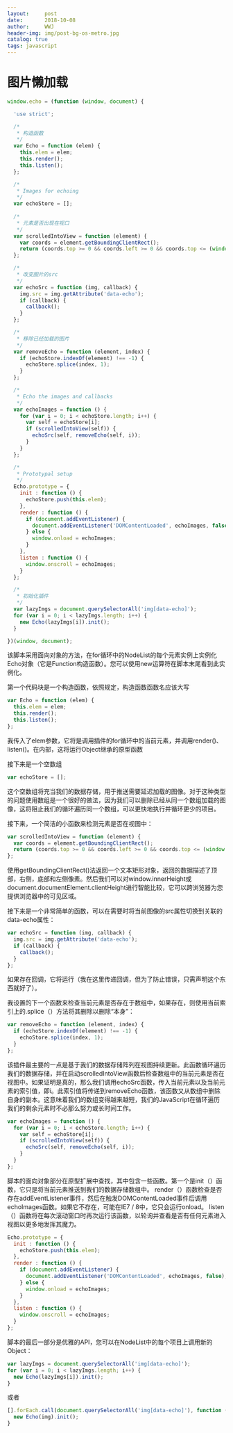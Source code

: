 ```yaml
---
layout:     post
date:       2018-10-08
author:     WWJ
header-img: img/post-bg-os-metro.jpg
catalog: true
tags: javascript
---
```


# 图片懒加载
```javascript
window.echo = (function (window, document) {

  'use strict';

  /*
   * 构造函数
   */
  var Echo = function (elem) {
    this.elem = elem;
    this.render();
    this.listen();
  };

  /*
   * Images for echoing
   */
  var echoStore = [];
  
  /*
   * 元素是否出现在视口
   */
  var scrolledIntoView = function (element) {
    var coords = element.getBoundingClientRect();
    return (coords.top >= 0 && coords.left >= 0 && coords.top <= (window.innerHeight || document.documentElement.clientHeight));
  };

  /*
   * 改变图片的src
   */
  var echoSrc = function (img, callback) {
    img.src = img.getAttribute('data-echo');
    if (callback) {
      callback();
    }
  };

  /*
   * 移除已经加载的图片
   */
  var removeEcho = function (element, index) {
    if (echoStore.indexOf(element) !== -1) {
      echoStore.splice(index, 1);
    }
  };

  /*
   * Echo the images and callbacks
   */
  var echoImages = function () {
    for (var i = 0; i < echoStore.length; i++) {
      var self = echoStore[i];
      if (scrolledIntoView(self)) {
        echoSrc(self, removeEcho(self, i));
      }
    }
  };

  /*
   * Prototypal setup
   */
  Echo.prototype = {
    init : function () {
      echoStore.push(this.elem);
    },
    render : function () {
      if (document.addEventListener) {
        document.addEventListener('DOMContentLoaded', echoImages, false);
      } else {
        window.onload = echoImages;
      }
    },
    listen : function () {
      window.onscroll = echoImages;
    }
  };

  /*
   * 初始化插件
   */
  var lazyImgs = document.querySelectorAll('img[data-echo]');
  for (var i = 0; i < lazyImgs.length; i++) {
    new Echo(lazyImgs[i]).init();
  }

})(window, document);
```
该脚本采用面向对象的方法，在for循环中的NodeList的每个元素实例上实例化Echo对象（它是Function构造函数）。您可以使用new运算符在脚本末尾看到此实例化。

第一个代码块是一个构造函数，依照规定，构造函数函数名应该大写
```javascript
var Echo = function (elem) {
  this.elem = elem;
  this.render();
  this.listen();
};
```

我传入了elem参数，它将是调用插件的for循环中的当前元素，并调用render()、listen()。在内部，这将运行Object继承的原型函数

接下来是一个空数组
```javascript
var echoStore = [];
```
这个空数组将充当我们的数据存储，用于推送需要延迟加载的图像。对于这种类型的问题使用数组是一个很好的做法，因为我们可以删除已经从同一个数组加载的图像，这将阻止我们的循环遍历同一个数组，可以更快地执行并循环更少的项目。


接下来，一个简洁的小函数来检测元素是否在视图中：
```javascript
var scrolledIntoView = function (element) {
  var coords = element.getBoundingClientRect();
  return (coords.top >= 0 && coords.left >= 0 && coords.top <= (window.innerHeight || document.documentElement.clientHeight));
};
```
使用getBoundingClientRect()法返回一个文本矩形对象，返回的数据描述了顶部，右侧，底部和左侧像素。然后我们可以对window.innerHeight或document.documentElement.clientHeight进行智能比较，它可以跨浏览器为您提供浏览器中的可见区域。

接下来是一个非常简单的函数，可以在需要时将当前图像的src属性切换到关联的data-echo属性：
```javascript
var echoSrc = function (img, callback) {
  img.src = img.getAttribute('data-echo');
  if (callback) {
    callback();
  }
};
```
如果存在回调，它将运行（我在这里传递回调，但为了防止错误，只需声明这个东西就好了）。

我设置的下一个函数来检查当前元素是否存在于数组中，如果存在，则使用当前索引上的.splice（）方法将其删除以删除“本身”：
```javascript
var removeEcho = function (element, index) {
  if (echoStore.indexOf(element) !== -1) {
    echoStore.splice(index, 1);
  }
};
```

该插件最主要的一点是基于我们的数据存储阵列在视图持续更新。此函数循环遍历我们的数据存储，并在启动scrolledIntoView函数后检查数组中的当前元素是否在视图中。如果证明是真的，那么我们调用echoSrc函数，传入当前元素以及当前元素的索引值，即i。此索引值将传递到removeEcho函数，该函数又从数组中删除自身的副本。这意味着我们的数组变得越来越短，我们的JavaScript在循环遍历我们的剩余元素时不必那么努力或长时间工作。
```javascript
var echoImages = function () {
  for (var i = 0; i < echoStore.length; i++) {
    var self = echoStore[i];
    if (scrolledIntoView(self)) {
      echoSrc(self, removeEcho(self, i));
    }
  }
};
```


脚本的面向对象部分在原型扩展中查找，其中包含一些函数。第一个是init（）函数，它只是将当前元素推送到我们的数据存储数组中。 render（）函数检查是否存在addEventListener事件，然后在触发DOMContentLoaded事件后调用echoImages函数。如果它不存在，可能在IE7 / 8中，它只会运行onload。 listen（）函数将在每次滚动窗口时再次运行该函数，以轮询并查看是否有任何元素进入视图以更多地发挥其魔力。
```javascript
Echo.prototype = {
  init : function () {
    echoStore.push(this.elem);
  },
  render : function () {
    if (document.addEventListener) {
      document.addEventListener('DOMContentLoaded', echoImages, false);
    } else {
      window.onload = echoImages;
    }
  },
  listen : function () {
    window.onscroll = echoImages;
  }
};
```

脚本的最后一部分是优雅的API，您可以在NodeList中的每个项目上调用新的Object：
```javascript
var lazyImgs = document.querySelectorAll('img[data-echo]');
for (var i = 0; i < lazyImgs.length; i++) {
  new Echo(lazyImgs[i]).init();
}
```
或者
```javascript
[].forEach.call(document.querySelectorAll('img[data-echo]'), function (img) {
  new Echo(img).init();
}
```
